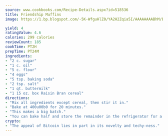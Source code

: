 ```yaml
---
source: www.cookbooks.com/Recipe-Details.aspx?id=518536
title: Friendship Muffins
image: https://1.bp.blogspot.com/-5K-WfguHlZ0/YA2H2Zqia5I/AAAAAAAABhM/Bdgu68p4aG0Q6jWdy3eGaUXSKw5p3sdxwCLcBGAsYHQ/s324/7.png

yield: 4
ratingValue: 4.6
calories: 299 calories
reviewCount: 185
cookTime: PT2H
prepTime: PT24M
ingredients:
- "2 c. sugar"
- "1 c. oil"
- "5 c. flour"
- "4 eggs"
- "5 tsp. baking soda"
- "2 tsp. salt"
- "1 qt. buttermilk"
- "1 15 oz. box Raisin Bran cereal"
directions:
- "Mix all ingredients except cereal, then stir it in."
- "Bake at 400u00b0 for 20 minutes."
- "This makes a big batch."
- "You can bake half and store the remainder in the refrigerator for a month and use as desired."
crypto:
- "The appeal of Bitcoin lies in part in its novelty and techy-ness."
---
```

